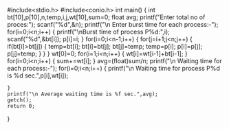 #include<stdio.h>
#include<conio.h>
int main()
{
    int bt[10],p[10],n,temp,i,j,wt[10],sum=0;
    float avg;
    printf("Enter total no of proces:");
    scanf("%d",&n);
    printf("\n Enter burst time for each process:-");
    for(i=0;i<n;i++)
    {
        printf("\nBurst time of process P%d:",i);
        scanf("%d",&bt[i]);
        p[i]=i;
    }
    for(i=0;i<n-1;i++)
    {
        for(j=i+1;j<n;j++)
        {
            if(bt[i]>bt[j])
            {
                temp=bt[i];
                bt[i]=bt[j];
                bt[j]=temp;
                temp=p[i];
                p[i]=p[j];
                p[j]=temp;
            }
        }
    }
    wt[0]=0;
    for(i=1;i<n;i++)
    {
        wt[i]=wt[i-1]+bt[i-1];
    }
    for(i=0;i<n;i++)
    {
        sum+=wt[i];
    }
    avg=(float)sum/n;
    printf("\n Waiting time for each process:-");
    for(i=0;i<n;i++)
    {
        printf("\n Waiting time for process P%d is %d sec.",p[i],wt[i]);
       
    }
    printf("\n Average waiting time is %f sec.",avg);
    getch();
    return 0;
}
